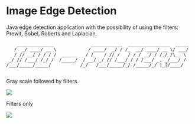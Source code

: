 # Image Edge Detection

Java edge detection application with the possibility of using the filters: Prewit, Sobel, Roberts and Laplacian.

```
    ______________              ____________  ________________  _____
   /  _/ ____/ __ \            / ____/  _/ / /_  __/ ____/ __ \/ ___/
   / // __/ / / / /  ______   / /_   / // /   / / / __/ / /_/ /\__ \ 
 _/ // /___/ /_/ /  /_____/  / __/ _/ // /___/ / / /___/ _, _/___/ / 
/___/_____/_____/           /_/   /___/_____/_/ /_____/_/ |_|/____/  
                                                                     
```

Gray scale followed by filters

![](content-readme/grey-scale-with-filters.gif)

Filters only

![](content-readme/filters.gif)
